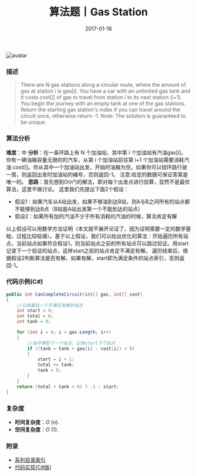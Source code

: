 ﻿---
title: 算法题丨Gas Station
tags:
  - 算法
  - 编程技巧
  - 数据结构
categories: 计算机基础
date: 2017-01-18
---
![avatar](https://mysite.bj.bcebos.com/images/articles/f66885b7-2332-435c-9cab-40ff4622d0f3.jpg)

### 描述
>There are N gas stations along a circular route, where the amount of gas at station i is gas[i].
You have a car with an unlimited gas tank and it costs cost[i] of gas to travel from station i to its next station (i+1). You begin the journey with an empty tank at one of the gas stations.
Return the starting gas station's index if you can travel around the circuit once, otherwise return -1.
Note:
The solution is guaranteed to be unique.

<!-- more -->

### 算法分析
**难度**：中
**分析**：在一条环路上有 N 个加油站，其中第 i 个加油站有汽油gas[i]。
你有一辆油箱容量无限的的汽车，从第 i 个加油站前往第 i+1 个加油站需要消耗汽油 cost[i]。你从其中一个加油站出发，开始时油箱为空。如果你可以绕环路行驶一周，则返回出发时加油站的编号，否则返回-1。
注意:给定的数据可保证答案是唯一的。
**思路**：首先想到O(n²)的解法，即对每个出发点进行验算，显然不是最优算法，这里不做讨论。
这里我们先提出下面2个假设：
- 假设1：如果汽车从A站出发，如果不够油到达B站，则A与B之间所有的站点都不能够到达B点（B站是A站出发第一个不能到达的站点）
- 假设2：如果所有加的汽油不少于所有消耗的汽油的时候，算法肯定有解

以上假设可以用数学方法证明（本文就不展开论证了，因为证明需要一定的数学基础，过程比较枯燥）。基于以上假设，我们可以给出优化的算法：开始遍历所有站点，当前站点如果符合假设1，则当前站点之前的所有站点可以跳过验证。用start记录下一个验证的站点，这样start之前的站点肯定不满足有解。
遍历结束后，根据假设2判断算法是否有解，如果有解，start即为满足条件的站点索引，否则返回-1。

### 代码示例(C#)
```csharp
public int CanCompleteCircuit(int[] gas, int[] cost)
{
    //记录最后一个不满足有解的站点
    int start = 0;
    int total = 0;
    int tank = 0;

    for (int i = 0; i < gas.Length; i++)
    {
        //油不够到下一个站点，记录start下个站点
        if ((tank = tank + gas[i] - cost[i]) < 0)
        {
            start = i + 1;
            total += tank;
            tank = 0;
        }
    }
    return (total + tank < 0) ? -1 : start;
}
```

### 复杂度
- **时间复杂度**：*O* (n). 
- **空间复杂度**：*O* (1).

### 附录
- [系列目录索引](/posts/algorithm/index/)
- [代码实现(C#版)](https://github.com/lizzie2008/LeetCode.git)